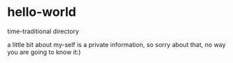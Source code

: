 # hello-world
time-traditional directory

a little bit about my-self is a private information, so
sorry about that, no way you are going to know it:)
